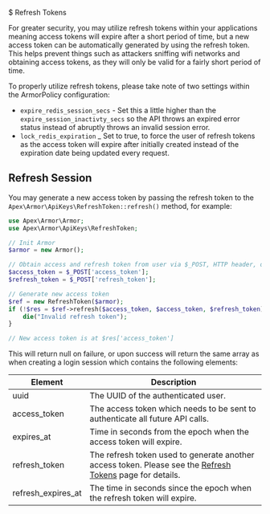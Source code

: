 
$ Refresh Tokens

For greater security, you may utilize refresh tokens within your applications meaning access tokens will expire after a short period of time, but a new access token can be automatically generated by using the refresh token.  This helps prevent things such as attackers sniffing wifi networks and obtaining access tokens, as they will only be valid for a fairly short period of time.

To properly utilize refresh tokens, please take note of two settings within the ArmorPolicy configuration:

* `expire_redis_session_secs` - Set this a little higher than the `expire_session_inactivty_secs` so the API throws an expired error status instead of abruptly throws an invalid session error.
* `lock_redis_expiration` _ Set to true, to force the user of refresh tokens as the access token will expire after initially created instead of the expiration date being updated every request.


## Refresh Session

You may generate a new access token by passing the refresh token to the `Apex\Armor\ApiKeys\RefreshToken::refresh()` method, for example:

~~~php
use Apex\Armor\Armor;
use Apex\Armor\ApiKeys\RefreshToken;

// Init Armor
$armor = new Armor();

// Obtain access and refresh token from user via $_POST, HTTP header, or whatever.
$access_token = $_POST['access_token'];
$refresh_token = $_POST['refresh_token'];

// Generate new access token
$ref = new RefreshToken($armor);
if (!$res = $ref->refresh($access_token, $access_token, $refresh_token)) { 
    die("Invalid refresh token");
}

// New access token is at $res['access_token']
~~~

This will return null on failure, or upon success will return the same array as when creating a login session which contains the following elements:

Element | Description
------------- |------------- 
uuid | The UUID of the authenticated user.
access_token | The access token which needs to be sent to authenticate all future API calls.
expires_at | Time in seconds from the epoch when the access token will expire.
refresh_token | The refresh token used to generate another access token.  Please see the [Refresh Tokens](refresh_tokens.md) page for details.
refresh_expires_at | The time in seconds since the epoch when the refresh token will expire.



